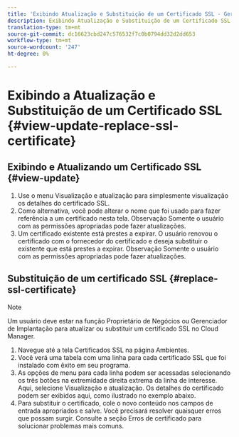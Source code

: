 ```yaml
---
title: 'Exibindo Atualização e Substituição de um Certificado SSL - Gerenciando SSL '
description: Exibindo Atualização e Substituição de um Certificado SSL - Gerenciando Certificados SSL
translation-type: tm+mt
source-git-commit: dc16623cbd247c576532f7c0b0794dd32d2dd653
workflow-type: tm+mt
source-wordcount: '247'
ht-degree: 0%

---
```



# Exibindo a Atualização e Substituição de um Certificado SSL  {#view-update-replace-ssl-certificate}

## Exibindo e Atualizando um Certificado SSL {#view-update}

1. Use o menu Visualização e atualização para simplesmente visualização os detalhes do certificado SSL.
1. Como alternativa, você pode alterar o nome que foi usado para fazer referência a um certificado nesta tela. Observação Somente o usuário com as permissões apropriadas pode fazer atualizações.
1. Um certificado existente está prestes a expirar. O usuário renovou o certificado com o fornecedor do certificado e deseja substituir o existente que está prestes a expirar. Observação Somente o usuário com as permissões apropriadas pode fazer atualizações.

## Substituição de um certificado SSL {#replace-ssl-certificate}

>[!NOTE]
>Um usuário deve estar na função Proprietário de Negócios ou Gerenciador de Implantação para atualizar ou substituir um certificado SSL no Cloud Manager.

1. Navegue até a tela Certificados SSL na página Ambientes.
1. Você verá uma tabela com uma linha para cada certificado SSL que foi instalado com êxito em seu programa.
1. As opções de menu para cada linha podem ser acessadas selecionando os três botões na extremidade direita extrema da linha de interesse. Aqui, selecione Visualização e atualização. Os detalhes do certificado podem ser exibidos aqui, como ilustrado no exemplo abaixo.
1. Para substituir o certificado, cole o novo conteúdo nos campos de entrada apropriados e salve. Você precisará resolver quaisquer erros que possam surgir. Consulte a seção Erros de certificado para solucionar problemas mais comuns.